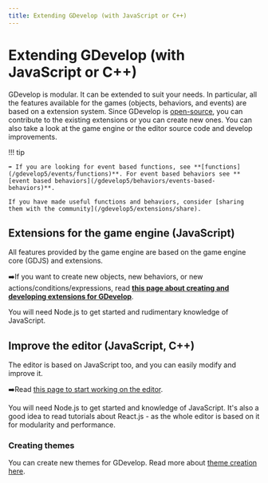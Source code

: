 ```yaml
---
title: Extending GDevelop (with JavaScript or C++)
---
```

# Extending GDevelop (with JavaScript or C++)

GDevelop is modular. It can be extended to suit your needs. In particular, all the features available for the games (objects, behaviors, and events) are based on a extension system. Since GDevelop is [open-source](https://github.com/4ian/GD), you can contribute to the existing extensions or you can create new ones. You can also take a look at the game engine or the editor source code and develop improvements.

!!! tip

    ➡️ If you are looking for event based functions, see **[functions](/gdevelop5/events/functions)**. For event based behaviors see **[event based behaviors](/gdevelop5/behaviors/events-based-behaviors)**.
    
    If you have made useful functions and behaviors, consider [sharing them with the community](/gdevelop5/extensions/share).

## Extensions for the game engine (JavaScript)

All features provided by the game engine are based on the game engine core (GDJS) and extensions.

➡️If you want to create new objects, new behaviors, or new actions/conditions/expressions, read **[this page about creating and developing extensions for GDevelop](https://github.com/4ian/GD/blob/master/newIDE/README-extensions.md)**.

You will need Node.js to get started and rudimentary knowledge of JavaScript.

## Improve the editor (JavaScript, C++)

The editor is based on JavaScript too, and you can easily modify and improve it.

➡️Read [this page to start working on the editor](https://github.com/4ian/GD/blob/master/newIDE/README.md).

You will need Node.js to get started and knowledge of JavaScript. It's also a good idea to read tutorials about React.js - as the whole editor is based on it for modularity and performance.

### Creating themes

You can create new themes for GDevelop. Read more about [theme creation here](/gdevelop5/all-features/themes).